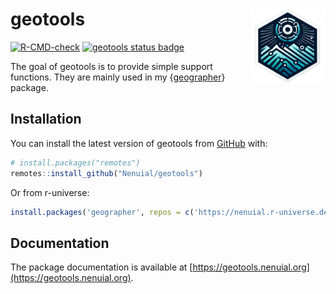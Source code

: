 # geotools <img src="man/figures/logo.png" width="120" align="right"/>

<!-- badges: start -->
[![R-CMD-check](https://github.com/Nenuial/geotools/actions/workflows/R-CMD-check.yaml/badge.svg)](https://github.com/Nenuial/geotools/actions/workflows/R-CMD-check.yaml)
[![geotools status badge](https://nenuial.r-universe.dev/badges/geotools)](https://nenuial.r-universe.dev/geotools)
<!-- badges: end -->

The goal of geotools is to provide simple support functions. They are mainly used in my {[geographer](https://github.com/Nenuial/geographer)} package.

## Installation

You can install the latest version of geotools from [GitHub](https://github.com/) with:

``` r
# install.packages("remotes")
remotes::install_github("Nenuial/geotools")
```

Or from r-universe:

``` r
install.packages('geographer', repos = c('https://nenuial.r-universe.dev', 'https://cloud.r-project.org'))
```

## Documentation

The package documentation is available at [https://geotools.nenuial.org](https://geotools.nenuial.org).
